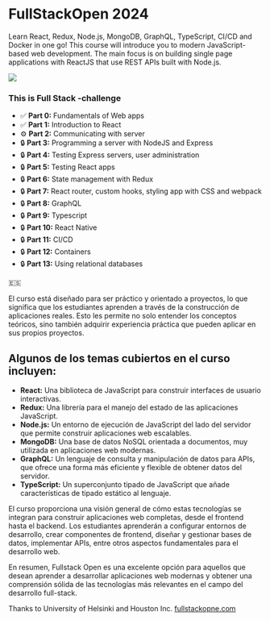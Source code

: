 # FullStackOpen 2024

Learn React, Redux, Node.js, MongoDB, GraphQL, TypeScript, CI/CD and Docker in one go! This course will introduce you to modern JavaScript-based web development. The main focus is on building single page applications with ReactJS that use REST APIs built with Node.js.

<img src="https://i.ibb.co/qYNrg6D/fullstackopen-cover-purple.png">

### This is Full Stack -challenge

- :white_check_mark: **Part 0:** Fundamentals of Web apps
- :white_check_mark: **Part 1:** Introduction to React
- :gear:  **Part 2:** Communicating with server
- :lock: **Part 3:** Programming a server with NodeJS and Express
- :lock: **Part 4:** Testing Express servers, user administration
- :lock: **Part 5:** Testing React apps
- :lock: **Part 6:** State management with Redux
- :lock: **Part 7:** React router, custom hooks, styling app with CSS and webpack
- :lock: **Part 8:** GraphQL
- :lock: **Part 9:** Typescript
- :lock: **Part 10:** React Native
- :lock: **Part 11:** CI/CD
- :lock: **Part 12:** Containers
- :lock: **Part 13:** Using relational databases

:es:

El curso está diseñado para ser práctico y orientado a proyectos, lo que significa que los estudiantes aprenden a través de la construcción de aplicaciones reales. Esto les permite no solo entender los conceptos teóricos, sino también adquirir experiencia práctica que pueden aplicar en sus propios proyectos.

## Algunos de los temas cubiertos en el curso incluyen:

- **React:** Una biblioteca de JavaScript para construir interfaces de usuario interactivas.
- **Redux:** Una librería para el manejo del estado de las aplicaciones JavaScript.
- **Node.js:** Un entorno de ejecución de JavaScript del lado del servidor que permite construir aplicaciones web escalables.
- **MongoDB:** Una base de datos NoSQL orientada a documentos, muy utilizada en aplicaciones web modernas.
- **GraphQL:** Un lenguaje de consulta y manipulación de datos para APIs, que ofrece una forma más eficiente y flexible de obtener datos del servidor.
- **TypeScript:** Un superconjunto tipado de JavaScript que añade características de tipado estático al lenguaje.

El curso proporciona una visión general de cómo estas tecnologías se integran para construir aplicaciones web completas, desde el frontend hasta el backend. Los estudiantes aprenderán a configurar entornos de desarrollo, crear componentes de frontend, diseñar y gestionar bases de datos, implementar APIs, entre otros aspectos fundamentales para el desarrollo web.

En resumen, Fullstack Open es una excelente opción para aquellos que desean aprender a desarrollar aplicaciones web modernas y obtener una comprensión sólida de las tecnologías más relevantes en el campo del desarrollo full-stack.

Thanks to University of Helsinki and Houston Inc.
[fullstackopne.com](https://fullstackopen.com/")
